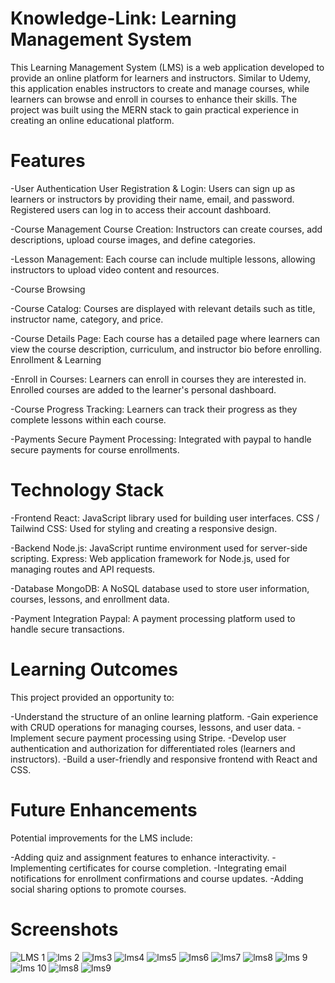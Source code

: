 # Knowledge-Link: Learning Management System
This Learning Management System (LMS) is a web application developed to provide an online platform for learners and instructors. Similar to Udemy, this application enables instructors to create and manage courses, while learners can browse and enroll in courses to enhance their skills. The project was built using the MERN stack to gain practical experience in creating an online educational platform.

# Features

-User Authentication
User Registration & Login: Users can sign up as learners or instructors by providing their name, email, and password. Registered users can log in to access their account dashboard.

-Course Management
Course Creation: Instructors can create courses, add descriptions, upload course images, and define categories.

-Lesson Management: Each course can include multiple lessons, allowing instructors to upload video content and resources.

-Course Browsing

-Course Catalog: Courses are displayed with relevant details such as title, instructor name, category, and price.

-Course Details Page: Each course has a detailed page where learners can view the course description, curriculum, and instructor bio before enrolling.
Enrollment & Learning

-Enroll in Courses: Learners can enroll in courses they are interested in. Enrolled courses are added to the learner's personal dashboard.

-Course Progress Tracking: Learners can track their progress as they complete lessons within each course.

-Payments
Secure Payment Processing: Integrated with paypal to handle secure payments for course enrollments.

# Technology Stack

-Frontend
React: JavaScript library used for building user interfaces.
CSS / Tailwind CSS: Used for styling and creating a responsive design.

-Backend
Node.js: JavaScript runtime environment used for server-side scripting.
Express: Web application framework for Node.js, used for managing routes and API requests.

-Database
MongoDB: A NoSQL database used to store user information, courses, lessons, and enrollment data.

-Payment Integration
Paypal: A payment processing platform used to handle secure transactions.

# Learning Outcomes
This project provided an opportunity to:

-Understand the structure of an online learning platform.
-Gain experience with CRUD operations for managing courses, lessons, and user data.
-Implement secure payment processing using Stripe.
-Develop user authentication and authorization for differentiated roles (learners and instructors).
-Build a user-friendly and responsive frontend with React and CSS.

# Future Enhancements
Potential improvements for the LMS include:

-Adding quiz and assignment features to enhance interactivity.
-Implementing certificates for course completion.
-Integrating email notifications for enrollment confirmations and course updates.
-Adding social sharing options to promote courses.

# Screenshots
![LMS 1](https://github.com/user-attachments/assets/f15d7fa9-d983-427f-b24c-7cb1e52cae67)
![lms 2](https://github.com/user-attachments/assets/3815310a-c55e-4c5a-aabd-7569e08dcbee)
![lms3](https://github.com/user-attachments/assets/ea2c3235-782c-4fb2-9b21-e887ce6ad092)
![lms4](https://github.com/user-attachments/assets/ec255b8f-6dd0-4e8d-9296-0d0e3d8d75cf)
![lms5](https://github.com/user-attachments/assets/a32dbcbc-4aaa-45cb-bf43-d5aafd277ebd)
![lms6](https://github.com/user-attachments/assets/0fa162b6-3e05-4161-9158-c40b69be1d0a)
![lms7](https://github.com/user-attachments/assets/4c665c56-2ab4-4444-969a-83439155d9b5)
![lms8](https://github.com/user-attachments/assets/bf513ff6-d4e7-439c-8148-a48847c55cfe)
![lms 9](https://github.com/user-attachments/assets/281be798-a66c-4718-b151-ffc935fe1771)
![lms 10](https://github.com/user-attachments/assets/473921e8-a67f-4a25-aad6-fa7dcd639c14)
![lms8](https://github.com/user-attachments/assets/b9e49e4a-6cb5-407c-b35d-7be3f1c19277)
![lms9](https://github.com/user-attachments/assets/c5936df9-2bf5-4e61-a24c-7ae2aee995df)


